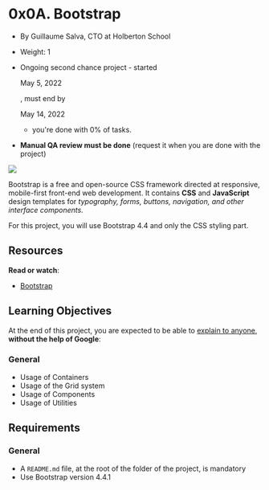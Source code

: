 # 0x0A. Bootstrap

-   By Guillaume Salva, CTO at Holberton School
-   Weight: 1
-   Ongoing second chance project - started
    
    May 5, 2022
    
    , must end by
    
    May 14, 2022
    
    - you're done with  0% of tasks.
-   **Manual QA review must be done**  (request it when you are done with the project)

![](https://holbertonintranet.s3.amazonaws.com/uploads/medias/2020/3/81ad5d3e90751bb185d9.png?X-Amz-Algorithm=AWS4-HMAC-SHA256&X-Amz-Credential=AKIARDDGGGOU5BHMTQX4%2F20220511%2Fus-east-1%2Fs3%2Faws4_request&X-Amz-Date=20220511T033433Z&X-Amz-Expires=86400&X-Amz-SignedHeaders=host&X-Amz-Signature=aa8e0be4df5bd3d0d0cacf0efdc8085945161137b30d9125842dadde0c9de143)

Bootstrap is a free and open-source CSS framework directed at responsive, mobile-first front-end web development. It contains  **CSS**  and  **JavaScript**  design templates for  _typography, forms, buttons, navigation, and other interface components._

For this project, you will use Bootstrap 4.4 and only the CSS styling part.

## Resources

**Read or watch**:

-   [Bootstrap](https://intranet.hbtn.io/rltoken/2co2ipxHSi4kjIU6wAHzgw "Bootstrap")

## Learning Objectives

At the end of this project, you are expected to be able to  [explain to anyone](https://intranet.hbtn.io/rltoken/TecYqchNia4JMXrIYs3bYA "explain to anyone"),  **without the help of Google**:

### General

-   Usage of Containers
-   Usage of the Grid system
-   Usage of Components
-   Usage of Utilities

## Requirements

### General

-   A  `README.md`  file, at the root of the folder of the project, is mandatory
-   Use Bootstrap version 4.4.1